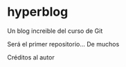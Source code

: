 # hyperblog
Un blog increible del curso de Git

Será el primer repositorio...
De muchos

Créditos al autor